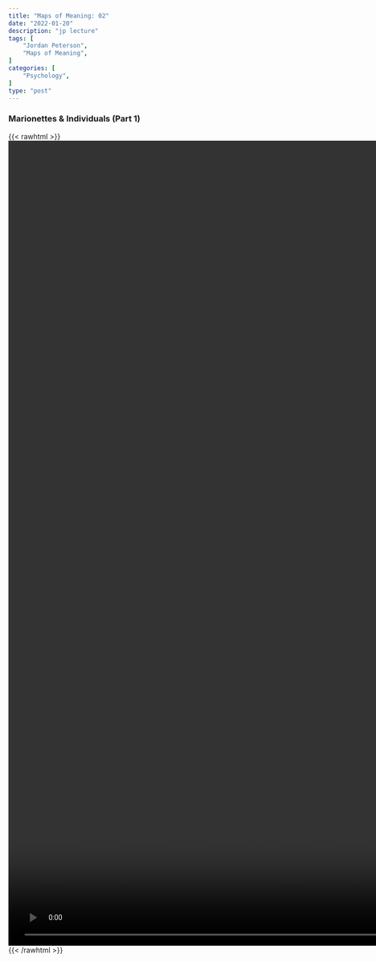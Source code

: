 ```yaml
---
title: "Maps of Meaning: 02"
date: "2022-01-20"
description: "jp lecture"
tags: [
    "Jordan Peterson",
    "Maps of Meaning",
]
categories: [
    "Psychology",
]
type: "post"
---
```

### Marionettes & Individuals (Part 1)
{{< rawhtml >}}
    <video style="height:40vh;width:auto" overflow="hidden" controls>
        <source src="https://lectures.dev00ps.com/maps-of-meaning/2017%20Maps%20of%20Meaning%2002%20-%20Marionettes%20%26%20Individuals%20%28Part%201%29.mp4" type="video/mp4"> 
    </video>
{{< /rawhtml >}}